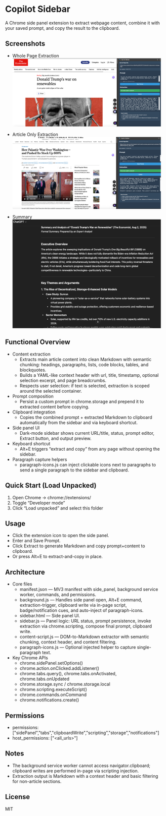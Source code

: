 # Copilot Sidebar

A Chrome side panel extension to extract webpage content, combine it with your saved prompt, and copy the result to the clipboard.

## Screenshots

- Whole Page Extraction
  ![Whole Page Extraction](howto/extraction.png)

- Article Only Extraction
  ![Article Only Extraction](howto/extraction2.png)

- Summary
  ![Summary](howto/summary.png)

## Functional Overview

- Content extraction
  - Extracts main article content into clean Markdown with semantic chunking: headings, paragraphs, lists, code blocks, tables, and blockquotes.
  - Builds a YAML-like context header with url, title, timestamp, optional selection excerpt, and page breadcrumbs.
  - Respects user selection: if text is selected, extraction is scoped around the selected container.
- Prompt composition
  - Persist a custom prompt in chrome.storage and prepend it to extracted content before copying.
- Clipboard integration
  - Copies the combined prompt + extracted Markdown to clipboard automatically from the sidebar and via keyboard shortcut.
- Side panel UI
  - Dark-mode sidebar shows current URL/title, status, prompt editor, Extract button, and output preview.
- Keyboard shortcut
  - Alt+E triggers “extract and copy” from any page without opening the sidebar.
- Paragraph capture helpers
  - paragraph-icons.js can inject clickable icons next to paragraphs to send a single paragraph to the sidebar and clipboard.

## Quick Start (Load Unpacked)

1. Open Chrome → chrome://extensions/
2. Toggle “Developer mode”
3. Click “Load unpacked” and select this folder

## Usage

- Click the extension icon to open the side panel.
- Enter and Save Prompt.
- Click Extract to generate Markdown and copy prompt+content to clipboard.
- Or press Alt+E to extract-and-copy in place.

## Architecture

- Core files
  - manifest.json — MV3 manifest with side_panel, background service worker, commands, and permissions.
  - background.js — Handles side panel open, Alt+E command, extraction-trigger, clipboard write via in-page script, badge/notification cues, and auto-inject of paragraph-icons.
  - sidebar.html — Side panel UI.
  - sidebar.js — Panel logic: URL status, prompt persistence, invoke extraction via chrome.scripting, compose final prompt, clipboard write.
  - content-script.js — DOM-to-Markdown extractor with semantic chunking, context header, and content filtering.
  - paragraph-icons.js — Optional injected helper to capture single-paragraph text.
- Key Chrome APIs
  - chrome.sidePanel.setOptions()
  - chrome.action.onClicked.addListener()
  - chrome.tabs.query(), chrome.tabs.onActivated, chrome.tabs.onUpdated
  - chrome.storage.sync / chrome.storage.local
  - chrome.scripting.executeScript()
  - chrome.commands.onCommand
  - chrome.notifications.create()

## Permissions

- permissions: ["sidePanel","tabs","clipboardWrite","scripting","storage","notifications"]
- host_permissions: ["<all_urls>"]

## Notes

- The background service worker cannot access navigator.clipboard; clipboard writes are performed in-page via scripting injection.
- Extraction output is Markdown with a context header and basic filtering for non-article sections.

## License

MIT